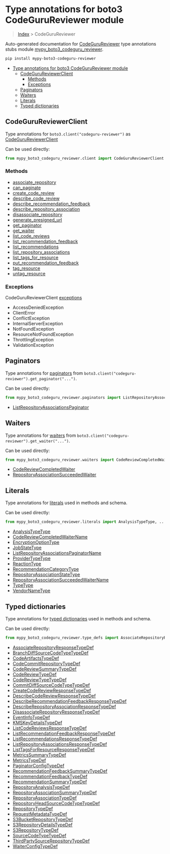 # Type annotations for boto3 CodeGuruReviewer module

> [Index](..) > CodeGuruReviewer

Auto-generated documentation for
[CodeGuruReviewer](https://boto3.amazonaws.com/v1/documentation/api/latest/reference/services/codeguru-reviewer.html#CodeGuruReviewer)
type annotations stubs module
[mypy_boto3_codeguru_reviewer](https://pypi.org/project/mypy-boto3-codeguru-reviewer/).

```bash
pip install mypy-boto3-codeguru-reviewer
```

- [Type annotations for boto3 CodeGuruReviewer module](#type-annotations-for-boto3-codegurureviewer-module)
  - [CodeGuruReviewerClient](#codegurureviewerclient)
    - [Methods](#methods)
    - [Exceptions](#exceptions)
  - [Paginators](#paginators)
  - [Waiters](#waiters)
  - [Literals](#literals)
  - [Typed dictionaries](#typed-dictionaries)

## CodeGuruReviewerClient

Type annotations for `boto3.client("codeguru-reviewer")` as
[CodeGuruReviewerClient](./client.md)

Can be used directly:

```python
from mypy_boto3_codeguru_reviewer.client import CodeGuruReviewerClient
```

### Methods

- [associate_repository](./client.md#associate_repository)
- [can_paginate](./client.md#can_paginate)
- [create_code_review](./client.md#create_code_review)
- [describe_code_review](./client.md#describe_code_review)
- [describe_recommendation_feedback](./client.md#describe_recommendation_feedback)
- [describe_repository_association](./client.md#describe_repository_association)
- [disassociate_repository](./client.md#disassociate_repository)
- [generate_presigned_url](./client.md#generate_presigned_url)
- [get_paginator](./client.md#get_paginator)
- [get_waiter](./client.md#get_waiter)
- [list_code_reviews](./client.md#list_code_reviews)
- [list_recommendation_feedback](./client.md#list_recommendation_feedback)
- [list_recommendations](./client.md#list_recommendations)
- [list_repository_associations](./client.md#list_repository_associations)
- [list_tags_for_resource](./client.md#list_tags_for_resource)
- [put_recommendation_feedback](./client.md#put_recommendation_feedback)
- [tag_resource](./client.md#tag_resource)
- [untag_resource](./client.md#untag_resource)

### Exceptions

CodeGuruReviewerClient [exceptions](./client.md#exceptions)

- AccessDeniedException
- ClientError
- ConflictException
- InternalServerException
- NotFoundException
- ResourceNotFoundException
- ThrottlingException
- ValidationException

## Paginators

Type annotations for [paginators](./paginators.md) from
`boto3.client("codeguru-reviewer").get_paginator("...")`.

Can be used directly:

```python
from mypy_boto3_codeguru_reviewer.paginators import ListRepositoryAssociationsPaginator, ...
```

- [ListRepositoryAssociationsPaginator](./paginators.md#listrepositoryassociationspaginator)

## Waiters

Type annotations for [waiters](./waiters.md) from
`boto3.client("codeguru-reviewer").get_waiter("...")`.

Can be used directly:

```python
from mypy_boto3_codeguru_reviewer.waiters import CodeReviewCompletedWaiter, ...
```

- [CodeReviewCompletedWaiter](./waiters.md#codereviewcompletedwaiter)
- [RepositoryAssociationSucceededWaiter](./waiters.md#repositoryassociationsucceededwaiter)

## Literals

Type annotations for [literals](./literals.md) used in methods and schema.

Can be used directly:

```python
from mypy_boto3_codeguru_reviewer.literals import AnalysisTypeType, ...
```

- [AnalysisTypeType](./literals.md#analysistypetype)
- [CodeReviewCompletedWaiterName](./literals.md#codereviewcompletedwaitername)
- [EncryptionOptionType](./literals.md#encryptionoptiontype)
- [JobStateType](./literals.md#jobstatetype)
- [ListRepositoryAssociationsPaginatorName](./literals.md#listrepositoryassociationspaginatorname)
- [ProviderTypeType](./literals.md#providertypetype)
- [ReactionType](./literals.md#reactiontype)
- [RecommendationCategoryType](./literals.md#recommendationcategorytype)
- [RepositoryAssociationStateType](./literals.md#repositoryassociationstatetype)
- [RepositoryAssociationSucceededWaiterName](./literals.md#repositoryassociationsucceededwaitername)
- [TypeType](./literals.md#typetype)
- [VendorNameType](./literals.md#vendornametype)

## Typed dictionaries

Type annotations for [typed dictionaries](./type_defs.md) used in methods and
schema.

Can be used directly:

```python
from mypy_boto3_codeguru_reviewer.type_defs import AssociateRepositoryResponseTypeDef, ...
```

- [AssociateRepositoryResponseTypeDef](./type_defs.md#associaterepositoryresponsetypedef)
- [BranchDiffSourceCodeTypeTypeDef](./type_defs.md#branchdiffsourcecodetypetypedef)
- [CodeArtifactsTypeDef](./type_defs.md#codeartifactstypedef)
- [CodeCommitRepositoryTypeDef](./type_defs.md#codecommitrepositorytypedef)
- [CodeReviewSummaryTypeDef](./type_defs.md#codereviewsummarytypedef)
- [CodeReviewTypeDef](./type_defs.md#codereviewtypedef)
- [CodeReviewTypeTypeDef](./type_defs.md#codereviewtypetypedef)
- [CommitDiffSourceCodeTypeTypeDef](./type_defs.md#commitdiffsourcecodetypetypedef)
- [CreateCodeReviewResponseTypeDef](./type_defs.md#createcodereviewresponsetypedef)
- [DescribeCodeReviewResponseTypeDef](./type_defs.md#describecodereviewresponsetypedef)
- [DescribeRecommendationFeedbackResponseTypeDef](./type_defs.md#describerecommendationfeedbackresponsetypedef)
- [DescribeRepositoryAssociationResponseTypeDef](./type_defs.md#describerepositoryassociationresponsetypedef)
- [DisassociateRepositoryResponseTypeDef](./type_defs.md#disassociaterepositoryresponsetypedef)
- [EventInfoTypeDef](./type_defs.md#eventinfotypedef)
- [KMSKeyDetailsTypeDef](./type_defs.md#kmskeydetailstypedef)
- [ListCodeReviewsResponseTypeDef](./type_defs.md#listcodereviewsresponsetypedef)
- [ListRecommendationFeedbackResponseTypeDef](./type_defs.md#listrecommendationfeedbackresponsetypedef)
- [ListRecommendationsResponseTypeDef](./type_defs.md#listrecommendationsresponsetypedef)
- [ListRepositoryAssociationsResponseTypeDef](./type_defs.md#listrepositoryassociationsresponsetypedef)
- [ListTagsForResourceResponseTypeDef](./type_defs.md#listtagsforresourceresponsetypedef)
- [MetricsSummaryTypeDef](./type_defs.md#metricssummarytypedef)
- [MetricsTypeDef](./type_defs.md#metricstypedef)
- [PaginatorConfigTypeDef](./type_defs.md#paginatorconfigtypedef)
- [RecommendationFeedbackSummaryTypeDef](./type_defs.md#recommendationfeedbacksummarytypedef)
- [RecommendationFeedbackTypeDef](./type_defs.md#recommendationfeedbacktypedef)
- [RecommendationSummaryTypeDef](./type_defs.md#recommendationsummarytypedef)
- [RepositoryAnalysisTypeDef](./type_defs.md#repositoryanalysistypedef)
- [RepositoryAssociationSummaryTypeDef](./type_defs.md#repositoryassociationsummarytypedef)
- [RepositoryAssociationTypeDef](./type_defs.md#repositoryassociationtypedef)
- [RepositoryHeadSourceCodeTypeTypeDef](./type_defs.md#repositoryheadsourcecodetypetypedef)
- [RepositoryTypeDef](./type_defs.md#repositorytypedef)
- [RequestMetadataTypeDef](./type_defs.md#requestmetadatatypedef)
- [S3BucketRepositoryTypeDef](./type_defs.md#s3bucketrepositorytypedef)
- [S3RepositoryDetailsTypeDef](./type_defs.md#s3repositorydetailstypedef)
- [S3RepositoryTypeDef](./type_defs.md#s3repositorytypedef)
- [SourceCodeTypeTypeDef](./type_defs.md#sourcecodetypetypedef)
- [ThirdPartySourceRepositoryTypeDef](./type_defs.md#thirdpartysourcerepositorytypedef)
- [WaiterConfigTypeDef](./type_defs.md#waiterconfigtypedef)
